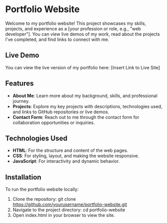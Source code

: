 
# Portfolio Website

Welcome to my portfolio website! This project showcases my skills, projects, and experience as a [your profession or role, e.g., "web developer"]. You can view live demos of my work, read about the projects I've completed, and find links to connect with me.

## Live Demo

You can view the live version of my portfolio here: [Insert Link to Live Site]

## Features

- **About Me**: Learn more about my background, skills, and professional journey.
- **Projects**: Explore my key projects with descriptions, technologies used, and links to GitHub repositories or live demos.
- **Contact Form**: Reach out to me through the contact form for collaboration opportunities or inquiries.


## Technologies Used

- **HTML**: For the structure and content of the web pages.
- **CSS**: For styling, layout, and making the website responsive.
- **JavaScript**: For interactivity and dynamic behavior.


## Installation

To run the portfolio website locally:

1. Clone the repository:
   git clone https://github.com/yourusername/portfolio-website.git
2. Navigate to the project directory:
   cd portfolio-website
3. Open index.html in your browser to view the site.




